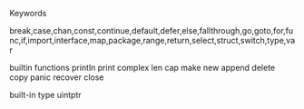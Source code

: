 Keywords

break,case,chan,const,continue,default,defer,else,fallthrough,go,goto,for,func,if,import,interface,map,package,range,return,select,struct,switch,type,var

builtin functions
println 
print
complex
len
cap
make
new
append
delete
copy
panic
recover
close

built-in type
uintptr 
